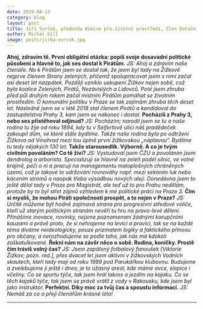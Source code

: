 ```yaml
---
date: 2019-08-13
category: blog
layout: post
title: Jiří Svrček, předseda Komise pro životní prostředí, člen Dotačního výboru a Výboru pro územní rozvoj
author: Michal Gill
image: posts/jirka-svrcek.jpg
---
```


**Ahoj, zdravím tě. První obligátní otázka: popiš svoje dosavadní politické působení a hlavně to, jak ses dostal k Pirátům.**
*JS: Ahoj a zdravím naše čtenáře. No k Pirátům jsem se dostal tak, že jsem byl tady na Žižkově nejprve členem Strany zelených, přičemž spolupracovat jsem s nimi začal asi deset let nazpátek. Později vzniklo uskupení Žižkov nejen sobě, což byla koalice  Zelených, Pirátů, Nezávislých a Lidovců. Poté  jsem zhruba před půl druhým rokem začal místním Pirátům pomáhat se životním prostředím. O komunální politiku v Praze se tak zajímám zhruba těch deset let. Následně jsem se v létě 2018 stal členem Pirátů a kandidoval do zastupitelstva Prahy 3, kam jsem se nakonec i dostal.*
**Pocházíš z Prahy 3, nebo ses přistěhoval odjinud?**
*JS: Pocházím; narodil jsem se tu a naše rodina tu žije od roku 1894, kdy tu v Seifertově ulici náš pradědeček zakoupil dům, ve které stále bydlíme. Takže naše rodina byla po odtržení Žižkova od Vinohrad mezi tou úplně první žižkovskou „náplavou“. Bydlíme tu tedy nějakých 130 let.*
**Takže starousedlík. Výborně. A co je tvým civilním povoláním? Co tě živí?**
*JS: Vystudoval jsem ČZU a povoláním jsem dendrolog a arborista. Specializuji se hlavně na zeleň podél silnic, ve volné krajině, péči o ni a pracuji na managementu maloplošných chráněných území, což je takové to udržování rovnováhy např. mezi sekáním luk nebo kácením stromů a naopak třeba výsadbou nových alejí. Donedávna jsem to ještě dělal tady v Praze pro Magistrát, ale teď už to pro Prahu nedělám, protože by to byl střet zájmů vzhledem k mé politické práci na Praze 3.*
**Čím si myslíš, že mohou Piráti společnosti prospět, a to nejen v Praze?**
*JS: Určitě můžeme být hodně zajímavá strana pro progresivní středové voliče, kteří už starým politickým stranám nevěří tu hru na pravo-levé dělení. Přinášíme inovace, novinky, nejsme poznamenaní žádnými korupčními kauzami a právě proto, že si nehrajeme na levici a pravici, tak se na každé téma díváme neideologicky, pouze prizmatem logiky a faktického přínosu pro občany, a nerozhodujeme se podle toho, jak nás má kdokoli zaškatulkované.*
**Řekni nám na závěr něco o sobě. Rodina, koníčky. Prostě čím trávíš volný čas?**
*JS: Jsem zapálený fotbalový fanoušek [Viktorie Žižkov; pozn. red.], přes dvacet let jsem aktivní v žižkovských Vodních skautech, kteří tady mají od roku 1999 pod Parukářkou klubovnu. Budujeme a zvelebujeme ji ještě i dnes; je to úžasný areál, kde máme ovce, slepice i včelíny. Co se sportu týče, tak jsem hrál lakros a jezdím na kajaku. Co se těch kajaků týče, tak jsem se právě vrátil z vody v Rakousku, kde jsem byl jako instruktor.*
**Perfektní. Díky moc za tvůj čas a spoustu informací.**
*JS: Nemáš za co a přeji čtenářům krásné léto!*

- - -
